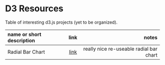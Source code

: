 D3 Resources
============

Table of interesting d3.js projects (yet to be organized).


| name or short description | link | notes | 
| :--- | :---: | ---: |
| Radial Bar Chart | [link](http://prcweb.co.uk/radialbarchart/) | really nice re-useable radial bar chart | 


